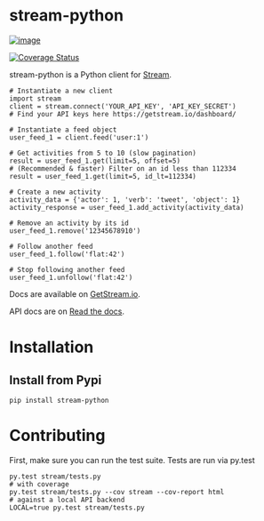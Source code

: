 stream-python
=============

[![image](https://circleci.com/gh/tschellenbach/stream-python.png?circle-token=ca08d1aa53fd4f9c3255a89bde5cb08c59b9586a)](https://circleci.com/gh/tschellenbach/stream-python/tree/master)

[![Coverage Status](https://coveralls.io/repos/tschellenbach/stream-python/badge.png?branch=master)](https://coveralls.io/r/tschellenbach/stream-python?branch=master)

stream-python is a Python client for [Stream](https://getstream.io/).

~~~~ {.sourceCode .python}
# Instantiate a new client
import stream
client = stream.connect('YOUR_API_KEY', 'API_KEY_SECRET')
# Find your API keys here https://getstream.io/dashboard/

# Instantiate a feed object
user_feed_1 = client.feed('user:1')

# Get activities from 5 to 10 (slow pagination)
result = user_feed_1.get(limit=5, offset=5)
# (Recommended & faster) Filter on an id less than 112334
result = user_feed_1.get(limit=5, id_lt=112334)

# Create a new activity
activity_data = {'actor': 1, 'verb': 'tweet', 'object': 1}
activity_response = user_feed_1.add_activity(activity_data)

# Remove an activity by its id
user_feed_1.remove('12345678910')

# Follow another feed
user_feed_1.follow('flat:42')

# Stop following another feed
user_feed_1.unfollow('flat:42')
~~~~

Docs are available on [GetStream.io](http://getstream.io/docs/).

API docs are on [Read the
docs](http://stream-python.readthedocs.org/en/latest/).

Installation
============

Install from Pypi
-----------------

~~~~ {.sourceCode .bash}
pip install stream-python
~~~~

Contributing
============

First, make sure you can run the test suite. Tests are run via py.test

~~~~ {.sourceCode .bash}
py.test stream/tests.py
# with coverage
py.test stream/tests.py --cov stream --cov-report html
# against a local API backend
LOCAL=true py.test stream/tests.py
~~~~
